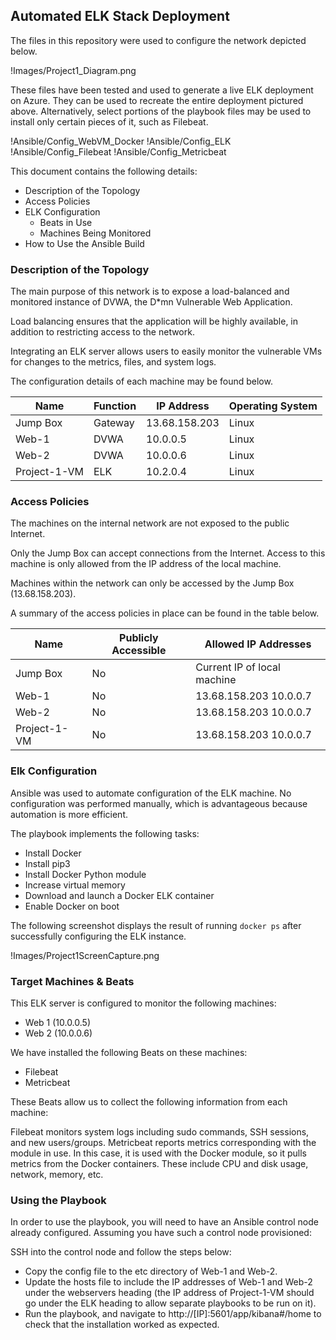 ## Automated ELK Stack Deployment

The files in this repository were used to configure the network depicted below.

!Images/Project1_Diagram.png

These files have been tested and used to generate a live ELK deployment on Azure. They can be used to recreate the entire deployment pictured above. Alternatively, select portions of the playbook files may be used to install only certain pieces of it, such as Filebeat.

!Ansible/Config_WebVM_Docker
!Ansible/Config_ELK
!Ansible/Config_Filebeat
!Ansible/Config_Metricbeat

This document contains the following details:
- Description of the Topology
- Access Policies
- ELK Configuration
  - Beats in Use
  - Machines Being Monitored
- How to Use the Ansible Build


### Description of the Topology

The main purpose of this network is to expose a load-balanced and monitored instance of DVWA, the D*mn Vulnerable Web Application.

Load balancing ensures that the application will be highly available, in addition to restricting access to the network.

Integrating an ELK server allows users to easily monitor the vulnerable VMs for changes to the metrics, files, and system logs.

The configuration details of each machine may be found below.

| Name         | Function | IP Address    | Operating System |
|--------------|----------|---------------|------------------|
| Jump Box     | Gateway  | 13.68.158.203 | Linux            |
| Web-1        | DVWA     | 10.0.0.5      | Linux            |
| Web-2        | DVWA     | 10.0.0.6      | Linux            |
| Project-1-VM | ELK      | 10.2.0.4      | Linux            |

### Access Policies

The machines on the internal network are not exposed to the public Internet. 

Only the Jump Box can accept connections from the Internet. Access to this machine is only allowed from the IP address of the local machine.

Machines within the network can only be accessed by the Jump Box (13.68.158.203).

A summary of the access policies in place can be found in the table below.

| Name         | Publicly Accessible | Allowed IP Addresses                        |
|--------------|---------------------|---------------------------------------------|
| Jump Box     | No                  | Current IP of local machine                 |
| Web-1        | No                  | 13.68.158.203 10.0.0.7                      |
| Web-2        | No                  | 13.68.158.203 10.0.0.7                      |
| Project-1-VM | No                  | 13.68.158.203 10.0.0.7                      |

### Elk Configuration

Ansible was used to automate configuration of the ELK machine. No configuration was performed manually, which is advantageous because automation is more efficient.

The playbook implements the following tasks:
- Install Docker
- Install pip3
- Install Docker Python module
- Increase virtual memory
- Download and launch a Docker ELK container
- Enable Docker on boot

The following screenshot displays the result of running `docker ps` after successfully configuring the ELK instance.

!Images/Project1ScreenCapture.png

### Target Machines & Beats
This ELK server is configured to monitor the following machines: 
- Web 1 (10.0.0.5)
- Web 2 (10.0.0.6)

We have installed the following Beats on these machines:
- Filebeat
- Metricbeat

These Beats allow us to collect the following information from each machine:

Filebeat monitors system logs including sudo commands, SSH sessions, and new users/groups. Metricbeat reports metrics corresponding with the module in use. In this case, it is used with the Docker module, so it pulls metrics from the Docker containers. These include CPU and disk usage, network, memory, etc.

### Using the Playbook
In order to use the playbook, you will need to have an Ansible control node already configured. Assuming you have such a control node provisioned: 

SSH into the control node and follow the steps below:
- Copy the config file to the etc directory of Web-1 and Web-2.
- Update the hosts file to include the IP addresses of Web-1 and Web-2 under the webservers heading (the IP address of Project-1-VM should go under the ELK heading to allow separate playbooks to be run on it).
- Run the playbook, and navigate to http://[IP]:5601/app/kibana#/home to check that the installation worked as expected.
